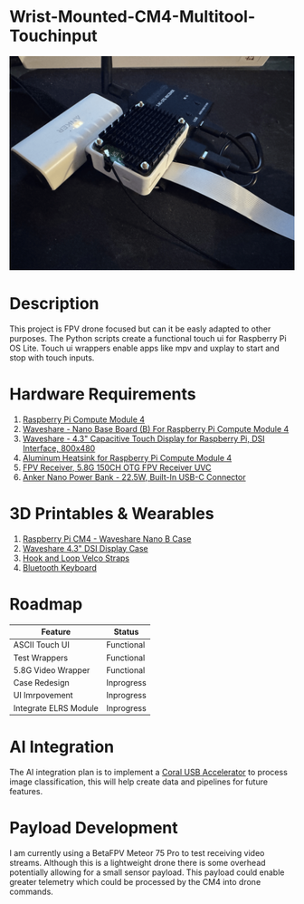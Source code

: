 # Wrist-Mounted-CM4-Multitool-Touchinput
![img](./images/Project-Image2.png)


# Description
This project is FPV drone focused but can it be easly adapted to other purposes. The Python scripts create a functional touch ui for Raspberry Pi OS Lite. Touch ui wrappers enable apps like mpv and uxplay to start and stop with touch inputs.

# Hardware Requirements
  1. [Raspberry Pi Compute Module 4](https://www.raspberrypi.com/products/compute-module-4/?variant=raspberry-pi-cm4001000)
  2. [Waveshare - Nano Base Board (B) For Raspberry Pi Compute Module 4](https://www.waveshare.com/cm4-nano-b.htm)
  3. [Waveshare - 4.3" Capacitive Touch Display for Raspberry Pi, DSI Interface, 800x480](https://www.waveshare.com/4.3inch-dsi-lcd.htm)
  4. [Aluminum Heatsink for Raspberry Pi Compute Module 4](https://www.amazon.com/waveshare-Raspberry-Corrosion-Oxidation-Dissipation/dp/B09NVP9C9B?th=1)
  5. [FPV Receiver, 5.8G 150CH OTG FPV Receiver UVC](https://www.aliexpress.us/w/wholesale-5.8g-otg-uvc-receiver.html?g=y&SearchText=5.8g+otg+uvc+receiver&sortType=total_tranpro_desc)
  6. [Anker Nano Power Bank - 22.5W, Built-In USB-C Connector](https://www.anker.com/products/a1653-usb-c-portable-charger-5000mah?variant=42733234258070&utm_source=google&utm_medium=pmax&utm_content=alwayson&utm_campaign=us_security_DIFMSecurity_m1-2_google-pmax_E9000122_purchase_buycode_audience_external&utm_term=22535900822___hotdeal-travel-S2&gad_source=1&gad_campaignid=22529554545&gbraid=0AAAAADbnO27_Bf6lJFIBeAjxoeXOCy24y&gclid=Cj0KCQjw0NPGBhCDARIsAGAzpp1micEtmObNUNghM_m7Dq4vSeVrheTNlQYINO7vkE2KpF8egbi8UaYaAib4EALw_wcB)

# 3D Printables & Wearables
  1. [Raspberry Pi CM4 - Waveshare Nano B Case](https://www.thingiverse.com/thing:5674392/remixes)
  2. [Waveshare 4.3" DSI Display Case](https://www.printables.com/model/991719-waveshare-43-ips-dsi-display-for-raspberry-pi-wall/related)
  3. [Hook and Loop Velco Straps](https://www.amazon.com/s?k=hook+and+loop+velcro+straps&hvadid=410018013276&hvdev=c&hvexpln=0&hvlocphy=9031950&hvnetw=g&hvocijid=10011290035064895997--&hvqmt=e&hvrand=10011290035064895997&hvtargid=kwd-13579558125&hydadcr=18918_11286156&mcid=9676c737b2d834a7b67f33265bb4a5ae&tag=googhydr-20&ref=pd_sl_5y1iwb3osv_e)
  4. [Bluetooth Keyboard](https://www.adafruit.com/product/3601?gad_source=1&gad_campaignid=21079227318&gbraid=0AAAAADx9JvTGcgnCEJUa8A5kDV-I-Guo-&gclid=Cj0KCQjw0NPGBhCDARIsAGAzpp2jjx6QkyOSyLixy9Kwr0u1OxjeN5MNad0XjRfW134NHDoAxfe3-nYaAvT1EALw_wcB)

# Roadmap

| Feature                | Status       |
|------------------------|--------------|
| ASCII Touch UI         | Functional   |
| Test Wrappers          | Functional   |
| 5.8G Video Wrapper     | Functional   |
| Case Redesign          | Inprogress   |
| UI Imrpovement         | Inprogress   |
| Integrate ELRS Module  | Inprogress   |



# AI Integration
  The AI integration plan is to implement a [Coral USB Accelerator](https://coral.ai/products/accelerator) to process image classification, this will help create data and pipelines for future features.

# Payload Development
  I am currently using a BetaFPV Meteor 75 Pro to test receiving video streams. Although this is a lightweight drone there is some overhead potentially allowing for a small sensor payload. This payload could enable greater telemetry which could be processed by the CM4 into drone commands.

